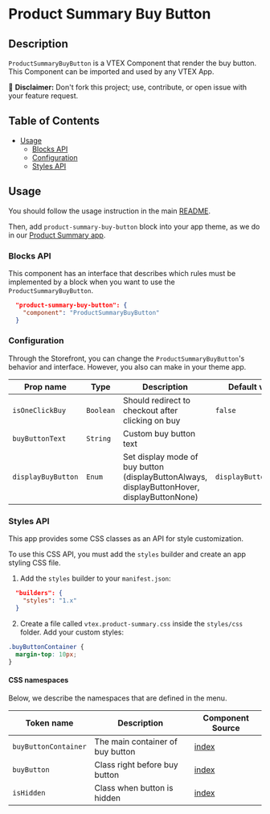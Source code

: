 # Product Summary Buy Button

## Description

`ProductSummaryBuyButton` is a VTEX Component that render the buy button.
This Component can be imported and used by any VTEX App.

:loudspeaker: **Disclaimer:** Don't fork this project; use, contribute, or open issue with your feature request.

## Table of Contents
- [Usage](#usage)
  - [Blocks API](#blocks-api)
  - [Configuration](#configuration)
  - [Styles API](#styles-api)

## Usage

You should follow the usage instruction in the main [README](https://github.com/vtex-apps/product-summary/blob/master/README.md#usage).

Then, add `product-summary-buy-button` block into your app theme, as we do in our [Product Summary app](https://github.com/vtex-apps/product-summary/blob/master/store/blocks.json).

### Blocks API

This component has an interface that describes which rules must be implemented by a block when you want to use the `ProductSummaryBuyButton`.

```json
  "product-summary-buy-button": {
    "component": "ProductSummaryBuyButton"
  }
```

### Configuration

Through the Storefront, you can change the `ProductSummaryBuyButton`'s behavior and interface. However, you also can make in your theme app.

| Prop name           | Type      | Description                                                                                 | Default value         |
| ------------------- | --------- | ------------------------------------------------------------------------------------------- | --------------------- |
| `isOneClickBuy`     | `Boolean` | Should redirect to checkout after clicking on buy                                           | `false`               |
| `buyButtonText`     | `String`  | Custom buy button text                                                                      |                       |
| `displayBuyButton`  | `Enum`    | Set display mode of buy button (displayButtonAlways, displayButtonHover, displayButtonNone) | `displayButtonAlways` |

### Styles API

This app provides some CSS classes as an API for style customization.

To use this CSS API, you must add the `styles` builder and create an app styling CSS file.

1. Add the `styles` builder to your `manifest.json`:

```json
  "builders": {
    "styles": "1.x"
  }
```

2. Create a file called `vtex.product-summary.css` inside the `styles/css` folder. Add your custom styles:

```css
.buyButtonContainer {
  margin-top: 10px;
}
```

#### CSS namespaces

Below, we describe the namespaces that are defined in the menu.

| Token name   | Description                                          | Component Source                     |
| ------------ | ---------------------------------------------------- | ------------------------------------ |
| `buyButtonContainer` | The main container of buy button | [index](/react/components/ProductSummaryBuyButton/ProductSummaryBuyButton.js) |
| `buyButton` | Class right before buy button | [index](/react/components/ProductSummaryBuyButton/ProductSummaryBuyButton.js) |
| `isHidden` | Class when button is hidden | [index](/react/components/ProductSummaryBuyButton/ProductSummaryBuyButton.js) |
